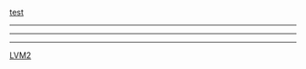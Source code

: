 [test](/files/Lglw0dVXcco90oT3s690XaRfnD8HjWCe5JMcvK3C.jpeg)
***
**********

***
[LVM2](/tags/LVM2.md)
